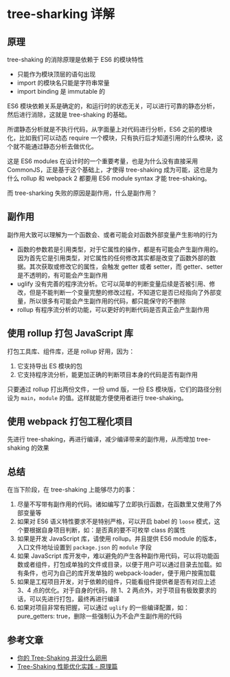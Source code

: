 # tree-sharking 详解

## 原理

tree-shaking 的消除原理是依赖于 ES6 的模块特性

- 只能作为模块顶层的语句出现
- import 的模块名只能是字符串常量
- import binding 是 immutable 的

ES6 模块依赖关系是确定的，和运行时的状态无关，可以进行可靠的静态分析，然后进行消除，这就是 tree-shaking 的基础。

所谓静态分析就是不执行代码，从字面量上对代码进行分析，ES6 之前的模块化，比如我们可以动态 require 一个模块，只有执行后才知道引用的什么模块，这个就不能通过静态分析去做优化。

这是 ES6 modules 在设计时的一个重要考量，也是为什么没有直接采用 CommonJS，正是基于这个基础上，才使得 tree-shaking 成为可能，这也是为什么 rollup 和 webpack 2 都要用 ES6 module syntax 才能 tree-shaking。

而 tree-sharking 失败的原因是副作用，什么是副作用？

## 副作用

副作用大致可以理解为一个函数会、或者可能会对函数外部变量产生影响的行为

- 函数的参数若是引用类型，对于它属性的操作，都是有可能会产生副作用的。因为首先它是引用类型，对它属性的任何修改其实都是改变了函数外部的数据。其次获取或修改它的属性，会触发 getter 或者 setter，而 getter、setter 是不透明的，有可能会产生副作用
- uglify 没有完善的程序流分析。它可以简单的判断变量后续是否被引用、修改，但是不能判断一个变量完整的修改过程，不知道它是否已经指向了外部变量，所以很多有可能会产生副作用的代码，都只能保守的不删除
- rollup 有程序流分析的功能，可以更好的判断代码是否真正会产生副作用

## 使用 rollup 打包 JavaScript 库

打包工具库、组件库，还是 rollup 好用，因为：

1. 它支持导出 ES 模块的包
2. 它支持程序流分析，能更加正确的判断项目本身的代码是否有副作用

只要通过 rollup 打出两份文件，一份 umd 版，一份 ES 模块版，它们的路径分别设为 `main`，`module` 的值。这样就能方便使用者进行 tree-shaking。

## 使用 webpack 打包工程化项目

先进行 tree-shaking，再进行编译，减少编译带来的副作用，从而增加 tree-shaking 的效果

## 总结

在当下阶段，在 tree-shaking 上能够尽力的事：

1. 尽量不写带有副作用的代码。诸如编写了立即执行函数，在函数里又使用了外部变量等
2. 如果对 ES6 语义特性要求不是特别严格，可以开启 babel 的 `loose` 模式，这个要根据自身项目判断，如：是否真的要不可枚举 class 的属性
3. 如果是开发 JavaScript 库，请使用 rollup。并且提供 ES6 module 的版本，入口文件地址设置到 `package.json` 的 `module` 字段
4. 如果 JavaScript 库开发中，难以避免的产生各种副作用代码，可以将功能函数或者组件，打包成单独的文件或目录，以便于用户可以通过目录去加载。如有条件，也可为自己的库开发单独的 webpack-loader，便于用户按需加载
5. 如果是工程项目开发，对于依赖的组件，只能看组件提供者是否有对应上述 3、4 点的优化。对于自身的代码，除 1、2 两点外，对于项目有极致要求的话，可以先进行打包，最终再进行编译
6. 如果对项目非常有把握，可以通过 `uglify` 的一些编译配置，如：pure_getters: true，删除一些强制认为不会产生副作用的代码

## 参考文章

- [你的 Tree-Shaking 并没什么卵用](https://juejin.im/post/6844903549290151949#heading-8)
- [Tree-Shaking 性能优化实践 - 原理篇](https://juejin.im/post/6844903544756109319)
